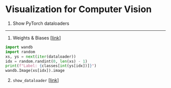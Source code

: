 Visualization for Computer Vision
===

1. Show PyTorch dataloaders
---

1. Weights & Biases [[link](https://docs.wandb.ai/ref/python/data-types/image)]

```python
import wandb
import random
xs, ys = next(iter(dataloader))
idx = random.randint(0, len(xs) - 1)
print(f"Label: {classes[int(ys[idx])]}")
wandb.Image(xs[idx]).image
```

2. `show_dataloader` [[link](https://github.com/Sihan-A/takhi/blob/main/cv/viz.py)]